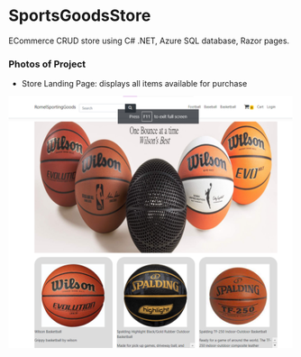 # SportsGoodsStore

ECommerce CRUD store using C# .NET, Azure SQL database, Razor pages. 

### Photos of Project

- Store Landing Page: displays all items available for purchase
  
![](https://github.com/romelt777/SportsGoodsStore/blob/main/SCREENSHOTS/home_page.png)

